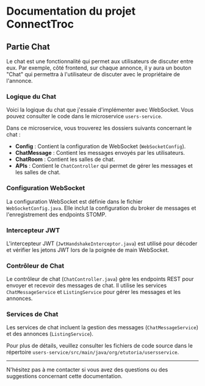 # Documentation du projet ConnectTroc

## Partie Chat

Le chat est une fonctionnalité qui permet aux utilisateurs de discuter entre eux. Par exemple, côté frontend, sur chaque annonce, il y aura un bouton "Chat" qui permettra à l'utilisateur de discuter avec le propriétaire de l'annonce.

### Logique du Chat

Voici la logique du chat que j'essaie d'implémenter avec WebSocket. Vous pouvez consulter le code dans le microservice `users-service`.

Dans ce microservice, vous trouverez les dossiers suivants concernant le chat :

- **Config** : Contient la configuration de WebSocket (`WebSocketConfig`).
- **ChatMessage** : Contient les messages envoyés par les utilisateurs.
- **ChatRoom** : Contient les salles de chat.
- **APIs** : Contient le `ChatController` qui permet de gérer les messages et les salles de chat.

### Configuration WebSocket

La configuration WebSocket est définie dans le fichier `WebSocketConfig.java`. Elle inclut la configuration du broker de messages et l'enregistrement des endpoints STOMP.

### Intercepteur JWT

L'intercepteur JWT (`JwtHandshakeInterceptor.java`) est utilisé pour décoder et vérifier les jetons JWT lors de la poignée de main WebSocket.

### Contrôleur de Chat

Le contrôleur de chat (`ChatController.java`) gère les endpoints REST pour envoyer et recevoir des messages de chat. Il utilise les services `ChatMessageService` et `ListingService` pour gérer les messages et les annonces.

### Services de Chat

Les services de chat incluent la gestion des messages (`ChatMessageService`) et des annonces (`ListingService`).

Pour plus de détails, veuillez consulter les fichiers de code source dans le répertoire `users-service/src/main/java/org/etutoria/usersservice`.

---

N'hésitez pas à me contacter si vous avez des questions ou des suggestions concernant cette documentation.